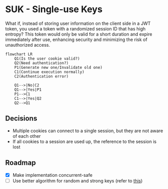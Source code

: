# SUK - Single-use Keys

What if, instead of storing user information on the client side in a JWT token, you used a token with a randomized session ID that has high entropy? This token would only be valid for a short duration and expire immediately after use, enhancing security and minimizing the risk of unauthorized access.

```mermaid
flowchart LR
    Q1(Is the user cookie valid?)
    Q2(Need authentication?)
    P1(Generate new one/Invalidate old one)
    C1(Continue execution normally)
    C2(Authentication error)

    Q1-->|No|C2
    Q1-->|Yes|P1
    P1-->C1
    C1-->|Yes|Q2
    Q2-->Q1
```

## Decisions

- Multiple cookies can connect to a single session, but they are not aware of each other
- If all cookies to a session are used up, the reference to the session is lost

## Roadmap

- [x] Make implementation concurrent-safe
- [ ] Use better algorithm for random and strong keys (refer to [this](https://stackoverflow.com/questions/22892120/how-to-generate-a-random-string-of-a-fixed-length-in-go))

